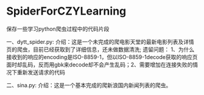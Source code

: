 # SpiderForCZYLearning
保存一些学习python爬虫过程中的代码片段

一、dytt_spider.py:
    介绍：这是一个未完成的爬电影天堂的最新电影列表及详情页的爬虫，目前已经获取到了详细信息，还未做数据清洗;
    遗留问题： 1、为什么接收到的响应的encoding是ISO-8859-1，但以ISO-8859-1decode获取的响应页面时却乱码，反而用gbk来decode却不会产生乱码；2、需要增加在连接失败的情况下重新发送请求的代码
    
二、sina.py:
    介绍：这是一个基本完成的爬新浪国内新闻列表的爬虫。
